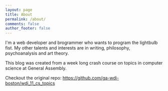 ```yaml
---
layout: page
title: About
permalink: /about/
comments: false
author_footer: false
---
```


I'm a web developer and brogrammer who wants to program the lightbulb fist. My other talents and interests are in writing, philosophy, psychoanalysis and art theory.

This blog was created from a week long crash course on topics in computer science at General Assembly.

Checkout the original repo: <a href="https://github.com/ga-wdi-boston/wdi_11_cs_topics">https://github.com/ga-wdi-boston/wdi_11_cs_topics</a>